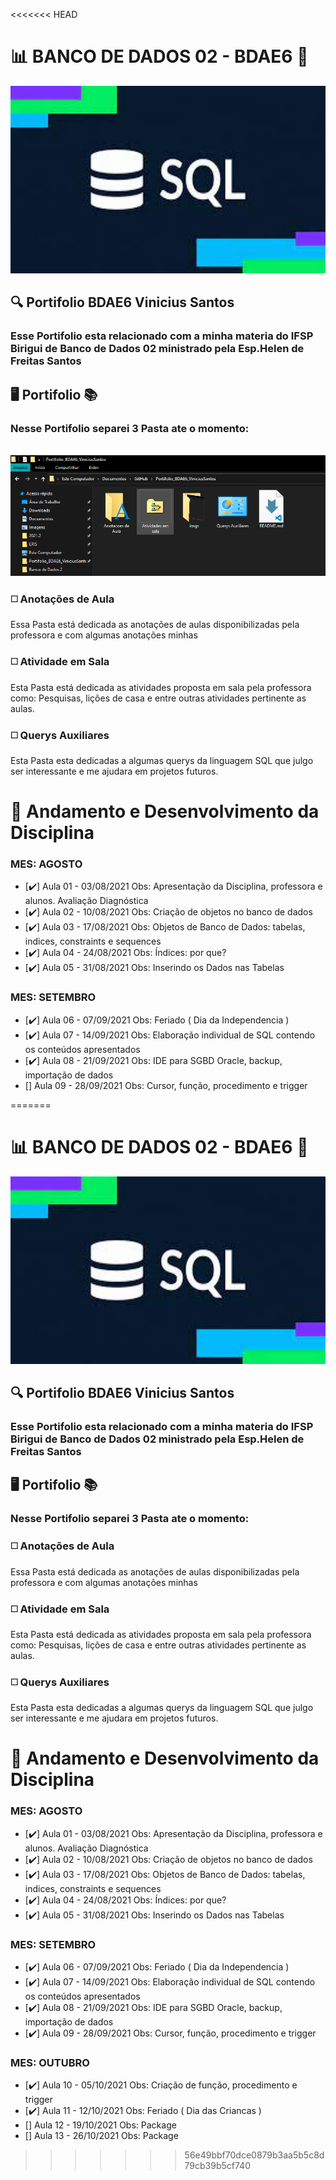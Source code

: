 <<<<<<< HEAD
# :bar_chart: BANCO DE DADOS 02 - BDAE6 :minidisc:	
<img src="https://github.com/ViniciusKanh/Portifolio_BDAE6_ViniciusSantos/blob/main/imgs/CAPA.gif" width="600" height="300" />


## :mag: Portifolio BDAE6 Vinicius Santos
### Esse Portifolio esta relacionado com a minha materia do IFSP Birigui de Banco de Dados 02 ministrado pela Esp.Helen de Freitas Santos

## :desktop_computer: Portifolio :books:

### Nesse Portifolio separei 3 Pasta ate o momento:

<br><img src="imgs/BDAE6.PNG" alt="Página Principal"/><br>

### :white_medium_square: Anotações de Aula
  Essa Pasta está dedicada as anotações de aulas disponibilizadas pela professora e com algumas anotações minhas 
  
### :white_medium_square: Atividade em Sala
   Esta Pasta está dedicada as atividades proposta em sala pela professora como: Pesquisas, lições de casa e entre outras atividades pertinente as aulas.
   
### :white_medium_square: Querys Auxiliares
  Esta Pasta esta dedicadas a algumas querys da linguagem SQL que julgo ser interessante e me ajudara em projetos futuros.
  
# :large_orange_diamond: Andamento e Desenvolvimento da Disciplina 

###  MES: AGOSTO

- [:heavy_check_mark:] Aula 01 - 03/08/2021 Obs: 	Apresentação da Disciplina, professora e alunos. Avaliação Diagnóstica
- [:heavy_check_mark:] Aula 02 - 10/08/2021 Obs:  Criação de objetos no banco de dados
- [:heavy_check_mark:] Aula 03 - 17/08/2021 Obs:  Objetos de Banco de Dados: tabelas, indices, constraints e sequences
- [:heavy_check_mark:] Aula 04 - 24/08/2021 Obs:  Índices: por que?
- [:heavy_check_mark:] Aula 05 - 31/08/2021 Obs:  Inserindo os Dados nas Tabelas

###  MES: SETEMBRO

- [:heavy_check_mark:] Aula 06 - 07/09/2021 Obs: Feriado ( Dia da Independencia )
- [:heavy_check_mark:] Aula 07 - 14/09/2021 Obs: Elaboração individual de SQL contendo os conteúdos apresentados
- [:heavy_check_mark:] Aula 08 - 21/09/2021 Obs: IDE para SGBD Oracle, backup, importação de dados
- [] Aula 09 - 28/09/2021 Obs: Cursor, função, procedimento e trigger


=======
# :bar_chart: BANCO DE DADOS 02 - BDAE6 :minidisc:	
<img src="https://github.com/ViniciusKanh/Portifolio_BDAE6_ViniciusSantos/blob/main/imgs/CAPA.gif" width="600" height="300" />


## :mag: Portifolio BDAE6 Vinicius Santos
### Esse Portifolio esta relacionado com a minha materia do IFSP Birigui de Banco de Dados 02 ministrado pela Esp.Helen de Freitas Santos

## :desktop_computer: Portifolio :books:

### Nesse Portifolio separei 3 Pasta ate o momento:

### :white_medium_square: Anotações de Aula
  Essa Pasta está dedicada as anotações de aulas disponibilizadas pela professora e com algumas anotações minhas 
  
### :white_medium_square: Atividade em Sala
   Esta Pasta está dedicada as atividades proposta em sala pela professora como: Pesquisas, lições de casa e entre outras atividades pertinente as aulas.
   
### :white_medium_square: Querys Auxiliares
  Esta Pasta esta dedicadas a algumas querys da linguagem SQL que julgo ser interessante e me ajudara em projetos futuros.
  
# :large_orange_diamond: Andamento e Desenvolvimento da Disciplina 

###  MES: AGOSTO

- [:heavy_check_mark:] Aula 01 - 03/08/2021 Obs: 	Apresentação da Disciplina, professora e alunos. Avaliação Diagnóstica
- [:heavy_check_mark:] Aula 02 - 10/08/2021 Obs:  Criação de objetos no banco de dados
- [:heavy_check_mark:] Aula 03 - 17/08/2021 Obs:  Objetos de Banco de Dados: tabelas, indices, constraints e sequences
- [:heavy_check_mark:] Aula 04 - 24/08/2021 Obs:  Índices: por que?
- [:heavy_check_mark:] Aula 05 - 31/08/2021 Obs:  Inserindo os Dados nas Tabelas

###  MES: SETEMBRO

- [:heavy_check_mark:] Aula 06 - 07/09/2021 Obs: Feriado ( Dia da Independencia )
- [:heavy_check_mark:] Aula 07 - 14/09/2021 Obs: Elaboração individual de SQL contendo os conteúdos apresentados
- [:heavy_check_mark:] Aula 08 - 21/09/2021 Obs: IDE para SGBD Oracle, backup, importação de dados
- [:heavy_check_mark:] Aula 09 - 28/09/2021 Obs: Cursor, função, procedimento e trigger

###  MES: OUTUBRO

- [:heavy_check_mark:] Aula 10 - 05/10/2021 Obs: Criação de função, procedimento e trigger
- [:heavy_check_mark:] Aula 11 - 12/10/2021 Obs: Feriado ( Dia das Criancas )
- [] Aula 12 - 19/10/2021 Obs: Package
- [] Aula 13 - 26/10/2021 Obs: Package


>>>>>>> 56e49bbf70dce0879b3aa5b5c8d79cb39b5cf740

